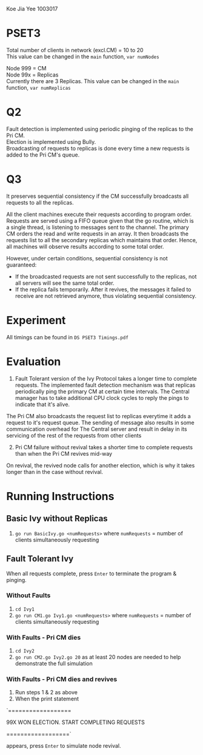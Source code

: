 Koe Jia Yee 1003017

# PSET3
Total number of clients in network (excl.CM) = 10 to 20\
This value can be changed in the `main` function, `var numNodes`

Node 999 = CM\
Node 99x = Replicas\
Currently there are 3 Replicas. This value can be changed in the `main` function, `var numReplicas`

# Q2
Fault detection is implemented using periodic pinging of the replicas to the Pri CM.\
Election is implemented using Bully.\
Broadcasting of requests to replicas is done every time a new requests is added to the Pri CM's queue.

# Q3
It preserves sequential consistency if the CM successfully broadcasts all requests to all the replicas. 

All the client machines execute their requests according to program order. Requests are served using a FIFO queue given that the go routine, which is a single thread,  is listening to messages sent to the channel. The primary CM orders the read and write requests in an array. It then broadcasts the requests list to all the secondary replicas which maintains that order. Hence, all machines will observe results according to some total order.

However, under certain conditions, sequential consistency is not guaranteed: 

- If the broadcasted requests are not sent successfully to the replicas, not all servers will see the same total order. 
- If the replica fails temporarily. After it revives, the messages it failed to receive are not retrieved anymore, thus violating sequential consistency.  

# Experiment
All timings can be found in `DS PSET3 Timings.pdf`

# Evaluation
1. Fault Tolerant version of the Ivy Protocol takes a longer time to complete requests. 
The implemented fault detection mechanism was that replicas periodically ping the primary CM at certain time intervals. The Central manager has to take additional CPU clock cycles to reply the pings to indicate that it's alive.

The Pri CM also broadcasts the request list to replicas everytime it adds a request to it's request queue. The sending of message also results in some communication overhead for The Central server and result in delay in its servicing of the rest of the requests from other clients

2. Pri CM failure without revival takes a shorter time to complete requests than when the Pri CM revives mid-way

On revival, the revived node calls for another election, which is why it takes longer than in the case without revival. 


# Running Instructions
## Basic Ivy without Replicas
1. ```go run BasicIvy.go <numRequests>``` where `numRequests` = number of clients simultaneously requesting

## Fault Tolerant Ivy 

When all requests complete, press `Enter` to terminate the program & pinging.

### Without Faults
1. `cd Ivy1`
2. ```go run CM1.go Ivy1.go <numRequests>``` where `numRequests` = number of clients simultaneously requesting 

### With Faults - Pri CM dies
1. `cd Ivy2`
2. ```go run CM2.go Ivy2.go 20``` as at least 20 nodes are needed to help demonstrate the full simulation

### With Faults - Pri CM dies and revives
1. Run steps 1 & 2 as above
2. When the print statement

`==================

99X WON ELECTION. START COMPLETING REQUESTS

==================`

appears, press `Enter` to simulate node revival.
